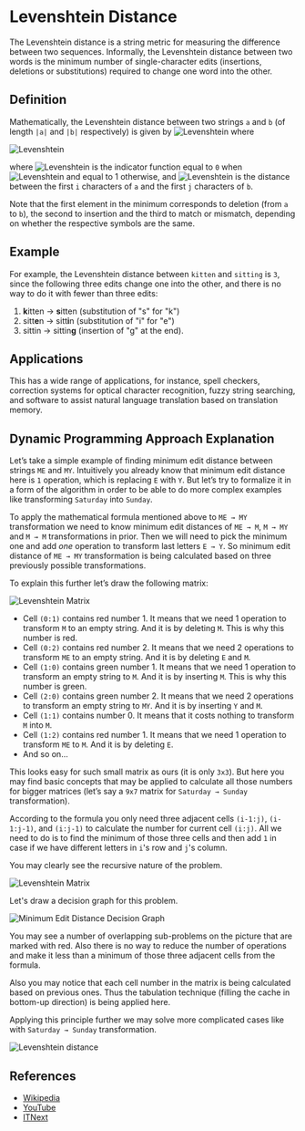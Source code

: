 # Levenshtein Distance

The Levenshtein distance is a string metric for measuring the
difference between two sequences. Informally, the Levenshtein
distance between two words is the minimum number of
single-character edits (insertions, deletions or substitutions)
required to change one word into the other.

## Definition

Mathematically, the Levenshtein distance between two strings
`a` and `b` (of length `|a|` and `|b|` respectively) is given by
![Levenshtein](https://wikimedia.org/api/rest_v1/media/math/render/svg/4cf357d8f2135035207088d2c7b890fb4b64e410)
where

![Levenshtein](https://wikimedia.org/api/rest_v1/media/math/render/svg/f0a48ecfc9852c042382fdc33c19e11a16948e85)

where
![Levenshtein](https://wikimedia.org/api/rest_v1/media/math/render/svg/52512ede08444b13838c570ba4a3fc71d54dbce9)
is the indicator function equal to `0` when
![Levenshtein](https://wikimedia.org/api/rest_v1/media/math/render/svg/231fda9ee578f0328c5ca28088d01928bb0aaaec)
and equal to 1 otherwise, and
![Levenshtein](https://wikimedia.org/api/rest_v1/media/math/render/svg/bdc0315678caad28648aafedb6ebafb16bd1655c)
is the distance between the first `i` characters of `a` and the first
`j` characters of `b`.

Note that the first element in the minimum corresponds to
deletion (from `a` to `b`), the second to insertion and
the third to match or mismatch, depending on whether the
respective symbols are the same.

## Example

For example, the Levenshtein distance between `kitten` and
`sitting` is `3`, since the following three edits change one
into the other, and there is no way to do it with fewer than
three edits:

1. **k**itten → **s**itten (substitution of "s" for "k")
2. sitt**e**n → sitt**i**n (substitution of "i" for "e")
3. sittin → sittin**g** (insertion of "g" at the end).

## Applications

This has a wide range of applications, for instance, spell checkers, correction
systems for optical character recognition, fuzzy string searching, and software
to assist natural language translation based on translation memory.

## Dynamic Programming Approach Explanation

Let’s take a simple example of finding minimum edit distance between
strings `ME` and `MY`. Intuitively you already know that minimum edit distance
here is `1` operation, which is replacing `E` with `Y`. But
let’s try to formalize it in a form of the algorithm in order to be able to
do more complex examples like transforming `Saturday` into `Sunday`.

To apply the mathematical formula mentioned above to `ME → MY` transformation
we need to know minimum edit distances of `ME → M`, `M → MY` and `M → M` transformations
in prior. Then we will need to pick the minimum one and add _one_ operation to
transform last letters `E → Y`. So minimum edit distance of `ME → MY` transformation
is being calculated based on three previously possible transformations.

To explain this further let’s draw the following matrix:

![Levenshtein Matrix](https://cdn-images-1.medium.com/max/1600/1*aTunSUoy0BJyYBVn4tWGrA.png)

- Cell `(0:1)` contains red number 1. It means that we need 1 operation to
  transform `M` to an empty string. And it is by deleting `M`. This is why this number is red.
- Cell `(0:2)` contains red number 2. It means that we need 2 operations
  to transform `ME` to an empty string. And it is by deleting `E` and `M`.
- Cell `(1:0)` contains green number 1. It means that we need 1 operation
  to transform an empty string to `M`. And it is by inserting `M`. This is why this number is green.
- Cell `(2:0)` contains green number 2. It means that we need 2 operations
  to transform an empty string to `MY`. And it is by inserting `Y` and `M`.
- Cell `(1:1)` contains number 0. It means that it costs nothing
  to transform `M` into `M`.
- Cell `(1:2)` contains red number 1. It means that we need 1 operation
  to transform `ME` to `M`. And it is by deleting `E`.
- And so on...

This looks easy for such small matrix as ours (it is only `3x3`). But here you
may find basic concepts that may be applied to calculate all those numbers for
bigger matrices (let’s say a `9x7` matrix for `Saturday → Sunday` transformation).

According to the formula you only need three adjacent cells `(i-1:j)`, `(i-1:j-1)`, and `(i:j-1)` to
calculate the number for current cell `(i:j)`. All we need to do is to find the
minimum of those three cells and then add `1` in case if we have different
letters in `i`'s row and `j`'s column.

You may clearly see the recursive nature of the problem.

![Levenshtein Matrix](https://cdn-images-1.medium.com/max/1600/1*w8UB4DSvBnAK6mBXRGQDjw.png)

Let's draw a decision graph for this problem.

![Minimum Edit Distance Decision Graph](https://cdn-images-1.medium.com/max/1600/1*8jD0qvr5B9PwRFM_9z7q9A.png)

You may see a number of overlapping sub-problems on the picture that are marked
with red. Also there is no way to reduce the number of operations and make it
less than a minimum of those three adjacent cells from the formula.

Also you may notice that each cell number in the matrix is being calculated
based on previous ones. Thus the tabulation technique (filling the cache in
bottom-up direction) is being applied here.

Applying this principle further we may solve more complicated cases like
with `Saturday → Sunday` transformation.

![Levenshtein distance](https://cdn-images-1.medium.com/max/2600/1*497gMaFErzJpCXG7kS_7dw.png)

## References

- [Wikipedia](https://en.wikipedia.org/wiki/Levenshtein_distance)
- [YouTube](https://www.youtube.com/watch?v=We3YDTzNXEk&list=PLLXdhg_r2hKA7DPDsunoDZ-Z769jWn4R8)
- [ITNext](https://itnext.io/dynamic-programming-vs-divide-and-conquer-2fea680becbe)
